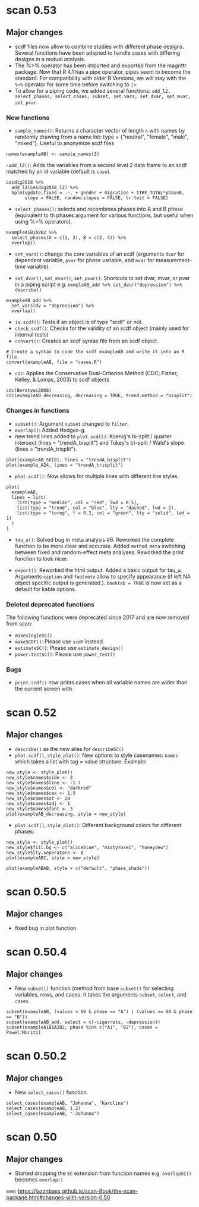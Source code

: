 # scan 0.53

## Major changes

- scdf files now allow to combine studies with different phase designs.
Several functions have been adapted to handle cases with differing designs in a mutual analysis.
- The %>% operator has been imported and exported from the magrittr package. Now that R 4.1 has a
pipe operator, pipes seem to become the standard. For compatibility with older R Versions, we will stay with the `%>%` operator for some time before switching to `|>`.
- To allow for a piping code, we added several functions: `add_l2, select_phases, select_cases, subset, set_vars, set_dvar, set_mvar, set_pvar`.

### New functions

- `sample_names()`: Returns a character vector of length `n` with names by randomly drawing from a name list: type = {"neutral", "female", "male", "mixed"}. Useful to anonymize scdf files

``` {.r}
names(exampleAB) <- sample_names(3)
```

-`add_l2()`: Adds the variables from a second level 2 data frame to an scdf matched by an id variable (default is `case`).

```{.r}
Leidig2018 %>%
  add_l2(Leidig2018_l2) %>%
  hplm(update.fixed = .~. + gender + migration + ITRF_TOTAL*phaseB, 
       slope = FALSE, random.slopes = FALSE, lr.test = FALSE)
```

- `select_phases()`: selects and recombines phases into A and B phase (equivalent to th phases argument for various functions, but useful when using %>% operators).

```{.r}
exampleA1B1A2B2 %>% 
  select_phases(A = c(1, 3), B = c(2, 4)) %>%
  overlap()
```

- `set_vars()`: change the core variables of an scdf (arguments `dvar` for dependent variable, `pvar` for phase variable, and `mvar` for measurement-time variable).

- `set_dvar()`, `set_mvar()`, `set_pvar()`: Shortcuts to set dvar, mvar, or pvar in a piping script e.g. `exmpleAB_add %>% set_dvar("depression") %>% describe()`

```{.r}
exampleAB_add %>%
  set_vars(dv = "depression") %>%
  overlap()
```

- `is.scdf()`: Tests if an object is of type "scdf" or not.
- `check_scdf()`: Checks for the validity of an scdf object (mainly used for internal tests)
- `convert()`: Creates an scdf syntax file from an scdf object.

``` {.r}
# Create a syntax to code the scdf exampleAB and write it into an R file
convert(exampleAB, file = "cases.R")
```

- `cdc`: Applies the Conservative Dual-Criterion Method (CDC; Fisher, Kelley, & Lomas, 2003) to scdf objects.

``` {.r}
cdc(Beretvas2008)
cdc(exampleAB_decreasing, decreasing = TRUE, trend.method = "bisplit")
```

### Changes in functions

- `subset()`: Argument `subset` changed to `filter`.
- `overlap()`: Added Hedges-g.
- new trend lines added to `plot.scdf()`: Koenig's bi-split / quarter intersect (lines = "trendA_bisplit") and Tukey's tri-split / Wald's slope (lines = "trendA_trisplit").

``` {.r}
plot(exampleAB_50[8], lines = "trendA_bisplit")
plot(example_A24, lines = "trendA_trisplit")
```

- `plot.scdf()`: Now allows for multiple lines with different line styles.

``` {.r}
plot(
  exampleAB, 
  lines = list(
    list(type = "median", col = "red", lwd = 0.5),
    list(type = "trend", col = "blue", lty = "dashed", lwd = 2),
    list(type = "loreg", f = 0.2, col = "green", lty = "solid", lwd = 1)
  )
)
```

- `tau_u()`: Solved bug in meta analysis #6. Reworked the complete function to be more clear and accurate. Added `method_meta` switching between fixed and random-effect meta analyses. Reworked the print function to look nicer.

- `export()`: Reworked the html output. Added a basic output for tau_u. Arguments `caption` and `footnote` allow to specify appearance (if left NA object specific output is generated.). `booktab = TRUE` is now set as a default for kable options.

### Deleted deprecated functions

The following functions were deprecated since 2017 and are now removed from scan:

- `makesingleSC()`
- `makeSCDF()`: Please use `scdf` instead.
- `estimateSC()`: Please use `estimate_design()`
- `power.testSC()`: Please use `power_test()`

### Bugs

- `print.scdf()` now prints cases when all variable names are wider than the current screen with.

# scan 0.52

## Major changes

-   `describe()` as the new alias for `describeSC()`
-   `plot.scdf()`, `style_plot()`: New options to style casenames: `names` which takes a list with tag = value structure. Example:

``` {.r}
new_style <- style_plot()
new_style$names$side <- 3
new_style$names$line <- -1.7
new_style$names$col <- "darkred"
new_style$names$cex <- 1.5
new_style$names$at <- 20
new_style$names$adj <- 1
new_style$names$font <- 3
plot(exampleAB_decreasing, style = new_style)
```

-   `plot.scdf()`, `style_plot()`: Different background colors for different phases:

``` {.r}
new_style <- style_plot()
new_style$fill.bg <- c("aliceblue", "mistyrose1", "honeydew")
new_style$lty.seperators <- 0
plot(exampleABC, style = new_style)
```

``` {.r}
plot(exampleABAB, style = c("default", "phase_shade"))
```

# scan 0.50.5

## Major changes

-   fixed bug in plot function

# scan 0.50.4

## Major changes

-   New `subset()` function (method from base `subset()` for selecting variables, rows, and cases. It takes the arguments `subset`, `select`, and `cases`.

``` {.r}
subset(exampleAB, (values < 60 & phase == "A") | (values >= 60 & phase == "B"))
subset(exampleAB_add, select = c(-cigarrets, -depression))
subset(exampleA1B1A2B2, phase %in% c("A1", "B2"), cases = Pawel:Moritz)
```

# scan 0.50.2

## Major changes

-   New `select_cases()` function.

``` {.r}
select_cases(exampleAB, "Johanna", "Karolina")
select_cases(exampleAB, 1,2)
select_cases(exampleAB, "-Johanna")
```

# scan 0.50

## Major changes

-   Started dropping the `SC` extension from function names e.g. `overlapSC()` becomes `overlap()`

see: <https://jazznbass.github.io/scan-Book/the-scan-package.html#changes-with-version-0.50>

